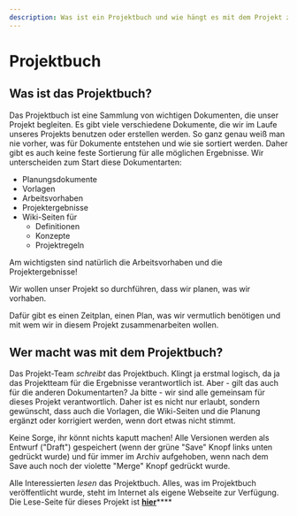 ```yaml
---
description: Was ist ein Projektbuch und wie hängt es mit dem Projekt zusammen?
---
```


# Projektbuch

## Was ist das Projektbuch?

Das Projektbuch ist eine Sammlung von wichtigen Dokumenten, die unser Projekt begleiten. Es gibt viele verschiedene Dokumente, die wir im Laufe unseres Projekts benutzen oder erstellen werden. So ganz genau weiß man nie vorher, was für Dokumente entstehen und wie sie sortiert werden. Daher gibt es auch keine feste Sortierung für alle möglichen Ergebnisse. Wir unterscheiden zum Start diese Dokumentarten:

* Planungsdokumente
* Vorlagen
* Arbeitsvorhaben
* Projektergebnisse
* Wiki-Seiten für
  * Definitionen
  * Konzepte
  * Projektregeln

Am wichtigsten sind natürlich die Arbeitsvorhaben und die Projektergebnisse! 

Wir wollen unser Projekt so durchführen, dass wir planen, was wir vorhaben. 

Dafür gibt es einen Zeitplan, einen Plan, was wir vermutlich benötigen und mit wem wir in diesem Projekt zusammenarbeiten wollen.

## Wer macht was mit dem Projektbuch?

Das Projekt-Team _schreibt_ das Projektbuch. Klingt ja erstmal logisch, da ja das Projektteam für die Ergebnisse verantwortlich ist. Aber - gilt das auch für die anderen Dokumentarten? Ja bitte - wir sind alle gemeinsam für dieses Projekt verantwortlich. Daher ist es nicht nur erlaubt, sondern gewünscht, dass auch die Vorlagen, die Wiki-Seiten und die Planung ergänzt oder korrigiert werden, wenn dort etwas nicht stimmt.

Keine Sorge, ihr könnt nichts kaputt machen! Alle Versionen werden als Entwurf \("Draft"\) gespeichert \(wenn der grüne "Save" Knopf links unten gedrückt wurde\) und für immer im Archiv aufgehoben, wenn nach dem Save auch noch der violette "Merge" Knopf gedrückt wurde.

Alle Interessierten _lesen_ das Projektbuch. Alles, was im Projektbuch veröffentlicht wurde, steht im Internet als eigene Webseite zur Verfügung. Die Lese-Seite für dieses Projekt ist [**hier**](https://projekte.raum-fuer-natuerliches-lernen.de/basecamp)\*\*\*\*

## 

 

